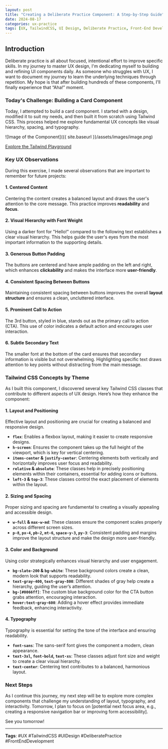 ```yaml
---
layout: post
title: "Creating a Deliberate Practice Component: A Step-by-Step Guide"
date: 2024-08-17
categories: ux-practice
tags: [UX, TailwindCSS, UI Design, Deliberate Practice, Front-End Development]
---
```


## Introduction

Deliberate practice is all about focused, intentional effort to improve specific skills. In my journey to master UX design, I'm dedicating myself to building and refining UI components daily. As someone who struggles with UX, I want to document my journey to learn the underlying techniques through repetition. My hope is that after building hundreds of these components, I'll finally experience that “Aha!” moment.

### Today's Challenge: Building a Card Component

Today, I attempted to build a card component. I started with a design, modified it to suit my needs, and then built it from scratch using Tailwind CSS. This process helped me explore fundamental UX concepts like visual hierarchy, spacing, and typography.

![Image of the Component]({{ site.baseurl }}/assets/images/image.png)

[Explore the Tailwind Playground](https://play.tailwindcss.com/A4RaO7Gq4k)

### Key UX Observations

During this exercise, I made several observations that are important to remember for future projects:

#### 1. Centered Content
Centering the content creates a balanced layout and draws the user's attention to the core message. This practice improves **readability** and **focus**.

#### 2. Visual Hierarchy with Font Weight
Using a darker font for "Hello!" compared to the following text establishes a clear visual hierarchy. This helps guide the user's eyes from the most important information to the supporting details.

#### 3. Generous Button Padding
The buttons are centered and have ample padding on the left and right, which enhances **clickability** and makes the interface more **user-friendly**.

#### 4. Consistent Spacing Between Buttons
Maintaining consistent spacing between buttons improves the overall **layout structure** and ensures a clean, uncluttered interface.

#### 5. Prominent Call to Action
The 3rd button, styled in blue, stands out as the primary call to action (CTA). This use of color indicates a default action and encourages user interaction.

#### 6. Subtle Secondary Text
The smaller font at the bottom of the card ensures that secondary information is visible but not overwhelming. Highlighting specific text draws attention to key points without distracting from the main message.

### Tailwind CSS Concepts by Theme

As I built this component, I discovered several key Tailwind CSS classes that contribute to different aspects of UX design. Here’s how they enhance the component:

#### 1. Layout and Positioning
Effective layout and positioning are crucial for creating a balanced and responsive design.

- **`flex`**: Enables a flexbox layout, making it easier to create responsive designs.
- **`h-screen`**: Ensures the component takes up the full height of the viewport, which is key for vertical centering.
- **`items-center` & `justify-center`**: Centering elements both vertically and horizontally improves user focus and readability.
- **`relative` & `absolute`**: These classes help in precisely positioning elements within their containers, essential for adding icons or buttons.
- **`left-3` & `top-3`**: These classes control the exact placement of elements within the layout.

#### 2. Sizing and Spacing
Proper sizing and spacing are fundamental to creating a visually appealing and accessible design.

- **`w-full` & `max-w-md`**: These classes ensure the component scales properly across different screen sizes.
- **`p-8`, `px-4`, `pb-2`, `mt-6`, `space-y-3`, `py-3`**: Consistent padding and margins improve the layout structure and make the design more user-friendly.

#### 3. Color and Background
Using color strategically enhances visual hierarchy and user engagement.

- **`bg-slate-200` & `bg-white`**: These background colors create a clean, modern look that supports readability.
- **`text-gray-400`, `text-gray-800`**: Different shades of gray help create a hierarchy, guiding the user’s attention.
- **`bg-[#0066ff]`**: The custom blue background color for the CTA button grabs attention, encouraging interaction.
- **`hover:text-gray-600`**: Adding a hover effect provides immediate feedback, enhancing interactivity.

#### 4. Typography
Typography is essential for setting the tone of the interface and ensuring readability.

- **`font-sans`**: The sans-serif font gives the component a modern, clean appearance.
- **`text-3xl`, `font-bold`, `text-xs`**: These classes adjust font size and weight to create a clear visual hierarchy.
- **`text-center`**: Centering text contributes to a balanced, harmonious layout.

### Next Steps

As I continue this journey, my next step will be to explore more complex components that challenge my understanding of layout, typography, and interactivity. Tomorrow, I plan to focus on [potential next focus area, e.g., creating a responsive navigation bar or improving form accessibility].

See you tomorrow!

---

**Tags**: #UX #TailwindCSS #UIDesign #DeliberatePractice #FrontEndDevelopment